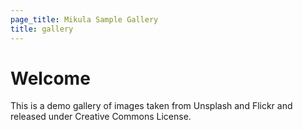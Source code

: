 ```yaml
---
page_title: Mikula Sample Gallery
title: gallery
---
```


# Welcome

This is a demo gallery of images taken from Unsplash and Flickr and released under Creative Commons License.
